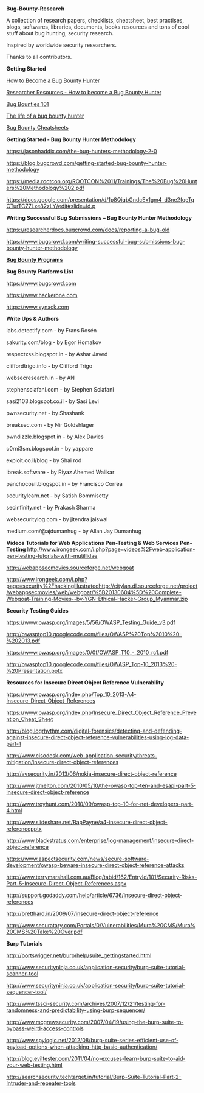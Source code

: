<div dir="ltr" style="text-align: left;" trbidi="on">
<div dir="ltr" style="text-align: left;" trbidi="on">
<br /></div>


<b>Bug-Bounty-Research</b>


A collection of research papers, checklists, cheatsheet, best practises, blogs, softwares, libraries, documents, books resources and tons of cool stuff about bug hunting, security research.


Inspired by worldwide security researchers.


Thanks to all contributors.



<b>Getting Started</b>


<a href="https://hackerone.com/blog/what-great-hackers-share">How to Become a Bug Bounty Hunter
</a>


<a href="https://forum.bugcrowd.com/t/researcher-resources-how-to-become-a-bug-bounty-hunter/1102">Researcher Resources - How to become a Bug Bounty Hunter</a>


<a href="https://whitton.io/articles/bug-bounties-101-getting-started">Bug Bounties 101</a>


<a href="http://www.alphr.com/features/378577/q-a-the-life-of-a-bug-bounty-hunter">The life of a bug bounty hunter</a>


<a href="https://github.com/EdOverflow/bugbounty-cheatsheet">Bug Bounty Cheatsheets</a>




<b>Getting Started - Bug Bounty Hunter Methodology</b>

https://jasonhaddix.com/the-bug-hunters-methodology-2-0

https://blog.bugcrowd.com/getting-started-bug-bounty-hunter-methodology

https://media.rootcon.org/ROOTCON%2011/Trainings/The%20Bug%20Hunters%20Methodology%202.pdf

https://docs.google.com/presentation/d/1p8QiqbGndcEx1gm4_d3ne2fqeTqCTurTC77Lxe82zLY/edit#slide=id.p



<b>Writing Successful Bug Submissions – Bug Bounty Hunter Methodology</b>

https://researcherdocs.bugcrowd.com/docs/reporting-a-bug-old

https://www.bugcrowd.com/writing-successful-bug-submissions-bug-bounty-hunter-methodology


<b><a href="https://www.bugcrowd.com/bug-bounty-list">Bug Bounty Programs</a></b>



<b>Bug Bounty Platforms List</b>

https://www.bugcrowd.com

https://www.hackerone.com

https://www.synack.com



<b>Write Ups & Authors</b>

labs.detectify.com - by Frans Rosén

sakurity.com/blog - by Egor Homakov

respectxss.blogspot.in - by Ashar Javed

cliffordtrigo.info - by Clifford Trigo

websecresearch.in - by AN

stephensclafani.com - by Stephen Sclafani

sasi2103.blogspot.co.il - by Sasi Levi

pwnsecurity.net - by Shashank

breaksec.com - by Nir Goldshlager

pwndizzle.blogspot.in - by Alex Davies

c0rni3sm.blogspot.in - by yappare

exploit.co.il/blog - by Shai rod

ibreak.software - by Riyaz Ahemed Walikar

panchocosil.blogspot.in - by Francisco Correa

securitylearn.net - by Satish Bommisetty

secinfinity.net - by Prakash Sharma

websecuritylog.com - by jitendra jaiswal

medium.com/@ajdumanhug - by Allan Jay Dumanhug




<b>Videos Tutorials for Web Applications Pen-Testing & Web Services Pen-Testing</b>
http://www.irongeek.com/i.php?page=videos%2Fweb-application-pen-testing-tutorials-with-mutillidae

http://webappsecmovies.sourceforge.net/webgoat

http://www.irongeek.com/i.php?page=security%2Fhackingillustratedhttp://citylan.dl.sourceforge.net/project/webappsecmovies/web/webgoat/%5B20130604%5D%20Complete-Webgoat-Training-Movies--by-YGN-Ethical-Hacker-Group_Myanmar.zip




<b>Security Testing Guides</b>

https://www.owasp.org/images/5/56/OWASP_Testing_Guide_v3.pdf

http://owasptop10.googlecode.com/files/OWASP%20Top%2010%20-%202013.pdf

https://www.owasp.org/images/0/0f/OWASP_T10_-_2010_rc1.pdf

http://owasptop10.googlecode.com/files/OWASP_Top-10_2013%20-%20Presentation.pptx




<b>Resources for Insecure Direct Object Reference Vulnerability</b>

https://www.owasp.org/index.php/Top_10_2013-A4-Insecure_Direct_Object_References

https://www.owasp.org/index.php/Insecure_Direct_Object_Reference_Prevention_Cheat_Sheet

http://blog.logrhythm.com/digital-forensics/detecting-and-defending-against-insecure-direct-object-reference-vulnerabilities-using-log-data-part-1

http://www.cisodesk.com/web-application-security/threats-mitigation/insecure-direct-object-references

http://avsecurity.in/2013/06/nokia-insecure-direct-object-reference

http://www.jtmelton.com/2010/05/10/the-owasp-top-ten-and-esapi-part-5-insecure-direct-object-reference

http://www.troyhunt.com/2010/09/owasp-top-10-for-net-developers-part-4.html

http://www.slideshare.net/RapPayne/a4-insecure-direct-object-referencepptx

http://www.blackstratus.com/enterprise/log-management/insecure-direct-object-reference

https://www.aspectsecurity.com/news/secure-software-development/owasp-beware-insecure-direct-object-reference-attacks

http://www.terrymarshall.com.au/Blog/tabid/162/EntryId/101/Security-Risks-Part-5-Insecure-Direct-Object-References.aspx

http://support.godaddy.com/help/article/6736/insecure-direct-object-references

http://bretthard.in/2009/07/insecure-direct-object-reference

http://www.securatary.com/Portals/0/Vulnerabilities/Mura%20CMS/Mura%20CMS%20Take%20Over.pdf




<b>Burp Tutorials</b>

http://portswigger.net/burp/help/suite_gettingstarted.html

http://www.securityninja.co.uk/application-security/burp-suite-tutorial-scanner-tool

http://www.securityninja.co.uk/application-security/burp-suite-tutorial-sequencer-tool/

http://www.tssci-security.com/archives/2007/12/21/testing-for-randomness-and-predictability-using-burp-sequencer/

http://www.mcgrewsecurity.com/2007/04/19/using-the-burp-suite-to-bypass-weird-access-controls

http://www.spylogic.net/2012/08/burp-suite-series-efficient-use-of-payload-options-when-attacking-http-basic-authentication/

http://blog.eviltester.com/2011/04/no-excuses-learn-burp-suite-to-aid-your-web-testing.html

http://searchsecurity.techtarget.in/tutorial/Burp-Suite-Tutorial-Part-2-Intruder-and-repeater-tools





</div>
